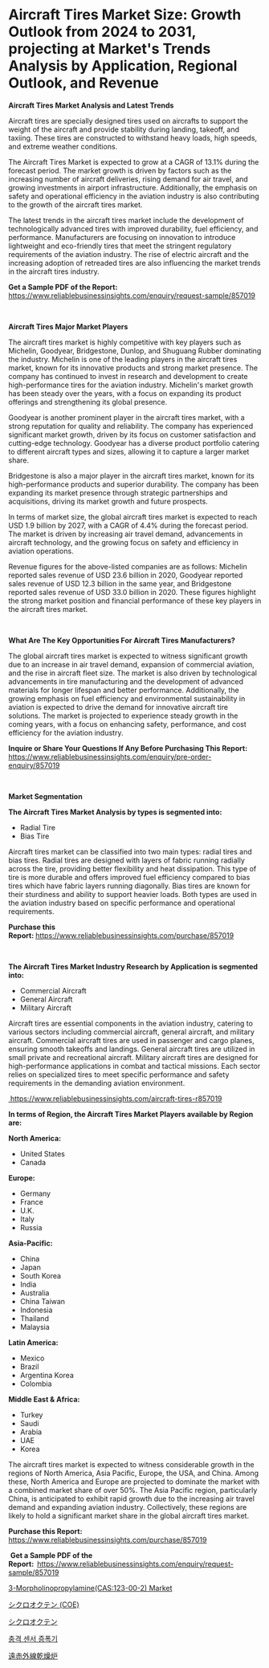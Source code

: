 <p><h1>Aircraft Tires Market Size: Growth Outlook from 2024 to 2031, projecting at Market's Trends Analysis by Application, Regional Outlook, and Revenue</h1></p><p><strong>Aircraft Tires Market Analysis and Latest Trends</strong></p>
<p><p>Aircraft tires are specially designed tires used on aircrafts to support the weight of the aircraft and provide stability during landing, takeoff, and taxiing. These tires are constructed to withstand heavy loads, high speeds, and extreme weather conditions.</p><p>The Aircraft Tires Market is expected to grow at a CAGR of 13.1% during the forecast period. The market growth is driven by factors such as the increasing number of aircraft deliveries, rising demand for air travel, and growing investments in airport infrastructure. Additionally, the emphasis on safety and operational efficiency in the aviation industry is also contributing to the growth of the aircraft tires market.</p><p>The latest trends in the aircraft tires market include the development of technologically advanced tires with improved durability, fuel efficiency, and performance. Manufacturers are focusing on innovation to introduce lightweight and eco-friendly tires that meet the stringent regulatory requirements of the aviation industry. The rise of electric aircraft and the increasing adoption of retreaded tires are also influencing the market trends in the aircraft tires industry.</p></p>
<p><strong>Get a Sample PDF of the Report:&nbsp;</strong> <a href="https://www.reliablebusinessinsights.com/enquiry/request-sample/857019">https://www.reliablebusinessinsights.com/enquiry/request-sample/857019</a></p>
<p>&nbsp;</p>
<p><strong>Aircraft Tires Major Market Players</strong></p>
<p><p>The aircraft tires market is highly competitive with key players such as Michelin, Goodyear, Bridgestone, Dunlop, and Shuguang Rubber dominating the industry. Michelin is one of the leading players in the aircraft tires market, known for its innovative products and strong market presence. The company has continued to invest in research and development to create high-performance tires for the aviation industry. Michelin's market growth has been steady over the years, with a focus on expanding its product offerings and strengthening its global presence.</p><p>Goodyear is another prominent player in the aircraft tires market, with a strong reputation for quality and reliability. The company has experienced significant market growth, driven by its focus on customer satisfaction and cutting-edge technology. Goodyear has a diverse product portfolio catering to different aircraft types and sizes, allowing it to capture a larger market share.</p><p>Bridgestone is also a major player in the aircraft tires market, known for its high-performance products and superior durability. The company has been expanding its market presence through strategic partnerships and acquisitions, driving its market growth and future prospects.</p><p>In terms of market size, the global aircraft tires market is expected to reach USD 1.9 billion by 2027, with a CAGR of 4.4% during the forecast period. The market is driven by increasing air travel demand, advancements in aircraft technology, and the growing focus on safety and efficiency in aviation operations.</p><p>Revenue figures for the above-listed companies are as follows: Michelin reported sales revenue of USD 23.6 billion in 2020, Goodyear reported sales revenue of USD 12.3 billion in the same year, and Bridgestone reported sales revenue of USD 33.0 billion in 2020. These figures highlight the strong market position and financial performance of these key players in the aircraft tires market.</p></p>
<p>&nbsp;</p>
<p><strong>What Are The Key Opportunities For Aircraft Tires Manufacturers?</strong></p>
<p><p>The global aircraft tires market is expected to witness significant growth due to an increase in air travel demand, expansion of commercial aviation, and the rise in aircraft fleet size. The market is also driven by technological advancements in tire manufacturing and the development of advanced materials for longer lifespan and better performance. Additionally, the growing emphasis on fuel efficiency and environmental sustainability in aviation is expected to drive the demand for innovative aircraft tire solutions. The market is projected to experience steady growth in the coming years, with a focus on enhancing safety, performance, and cost efficiency for the aviation industry.</p></p>
<p><strong>Inquire or Share Your Questions If Any Before Purchasing This Report:</strong> <a href="https://www.reliablebusinessinsights.com/enquiry/pre-order-enquiry/857019">https://www.reliablebusinessinsights.com/enquiry/pre-order-enquiry/857019</a></p>
<p>&nbsp;</p>
<p><strong>Market Segmentation</strong></p>
<p><strong>The Aircraft Tires Market Analysis by types is segmented into:</strong></p>
<p><ul><li>Radial Tire</li><li>Bias Tire</li></ul></p>
<p><p>Aircraft tires market can be classified into two main types: radial tires and bias tires. Radial tires are designed with layers of fabric running radially across the tire, providing better flexibility and heat dissipation. This type of tire is more durable and offers improved fuel efficiency compared to bias tires which have fabric layers running diagonally. Bias tires are known for their sturdiness and ability to support heavier loads. Both types are used in the aviation industry based on specific performance and operational requirements.</p></p>
<p><strong>Purchase this Report:&nbsp;</strong><a href="https://www.reliablebusinessinsights.com/purchase/857019">https://www.reliablebusinessinsights.com/purchase/857019</a></p>
<p>&nbsp;</p>
<p><strong>The Aircraft Tires Market Industry Research by Application is segmented into:</strong></p>
<p><ul><li>Commercial Aircraft</li><li>General Aircraft</li><li>Military Aircraft</li></ul></p>
<p><p>Aircraft tires are essential components in the aviation industry, catering to various sectors including commercial aircraft, general aircraft, and military aircraft. Commercial aircraft tires are used in passenger and cargo planes, ensuring smooth takeoffs and landings. General aircraft tires are utilized in small private and recreational aircraft. Military aircraft tires are designed for high-performance applications in combat and tactical missions. Each sector relies on specialized tires to meet specific performance and safety requirements in the demanding aviation environment.</p></p>
<p><a href="https://www.reliablebusinessinsights.com/aircraft-tires-r857019">&nbsp;https://www.reliablebusinessinsights.com/aircraft-tires-r857019</a></p>
<p><strong>In terms of Region, the Aircraft Tires Market Players available by Region are:</strong></p>
<p>
    <p> <strong> North America: </strong>
        <ul>
            <li>United States</li>
            <li>Canada</li>
        </ul>
        </p> 
    <p> <strong> Europe: </strong>
        <ul>
            <li>Germany</li>
            <li>France</li>
            <li>U.K.</li>
            <li>Italy</li>
            <li>Russia</li>
        </ul>
        </p> 
    <p> <strong> Asia-Pacific: </strong>
        <ul>
            <li>China</li>
            <li>Japan</li>
            <li>South Korea</li>
            <li>India</li>
            <li>Australia</li>
            <li>China Taiwan</li>
            <li>Indonesia</li>
            <li>Thailand</li>
            <li>Malaysia</li>
        </ul>
        </p> 
    <p> <strong> Latin America: </strong>
        <ul>
            <li>Mexico</li>
            <li>Brazil</li>
            <li>Argentina Korea</li>
            <li>Colombia</li>
        </ul>
        </p> 
    <p> <strong> Middle East & Africa: </strong>
        <ul>
            <li>Turkey</li>
            <li>Saudi</li>
            <li>Arabia</li>
            <li>UAE</li>
            <li>Korea</li>
        </ul>
    </p>
    </p>
<p><p>The aircraft tires market is expected to witness considerable growth in the regions of North America, Asia Pacific, Europe, the USA, and China. Among these, North America and Europe are projected to dominate the market with a combined market share of over 50%. The Asia Pacific region, particularly China, is anticipated to exhibit rapid growth due to the increasing air travel demand and expanding aviation industry. Collectively, these regions are likely to hold a significant market share in the global aircraft tires market.</p></p>
<p><strong>Purchase this Report: </strong><a href="https://www.reliablebusinessinsights.com/purchase/857019">https://www.reliablebusinessinsights.com/purchase/857019</a></p>
<p>&nbsp;<strong>Get a Sample PDF of the Report:&nbsp;&nbsp;</strong><a href="https://www.reliablebusinessinsights.com/enquiry/request-sample/857019">https://www.reliablebusinessinsights.com/enquiry/request-sample/857019</a></p>
<p><strong></strong></p>
<p><p><a href="https://github.com/fiixsa/Market-Research-Report-List-3/blob/main/3-morpholinopropylaminecas123-00-2-market.md">3-Morpholinopropylamine(CAS:123-00-2) Market</a></p><p><a href="https://github.com/dadanedu33/Market-Research-Report-List-2/blob/main/5107403120903.md">シクロオクテン (COE)</a></p><p><a href="https://github.com/ihabdkwlxs948/Market-Research-Report-List-2/blob/main/5408493120902.md">シクロオクテン</a></p><p><a href="https://github.com/RichardLueilwitz787/Market-Research-Report-List-2/blob/main/7987707112911.md">충격 센서 증폭기</a></p><p><a href="https://medium.com/@vincemarvin1/2024%E5%B9%B4%E3%81%8B%E3%82%892031%E5%B9%B4%E3%81%BE%E3%81%A7%E3%81%AE%E9%81%A0%E8%B5%A4%E5%A4%96%E7%B7%9A%E4%B9%BE%E7%87%A5%E7%82%89%E5%B8%82%E5%A0%B4%E3%81%AE%E5%8B%95%E5%90%91%E3%81%A8%E6%88%90%E9%95%B7%E8%A6%81%E5%9B%A0%E3%82%92%E5%88%86%E6%9E%90%E3%81%97-%E4%BA%88%E6%B8%AC%E3%81%97%E3%81%BE%E3%81%99-0985e4507e22">遠赤外線乾燥炉</a></p></p>